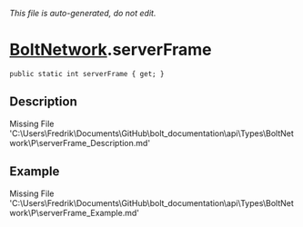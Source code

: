 *This file is auto-generated, do not edit.*

# [BoltNetwork](Types/BoltNetwork.md).serverFrame
`public static int serverFrame { get; }`
## Description
Missing File 'C:\Users\Fredrik\Documents\GitHub\bolt_documentation\api\Types\BoltNetwork\P\serverFrame_Description.md'
## Example
Missing File 'C:\Users\Fredrik\Documents\GitHub\bolt_documentation\api\Types\BoltNetwork\P\serverFrame_Example.md'
